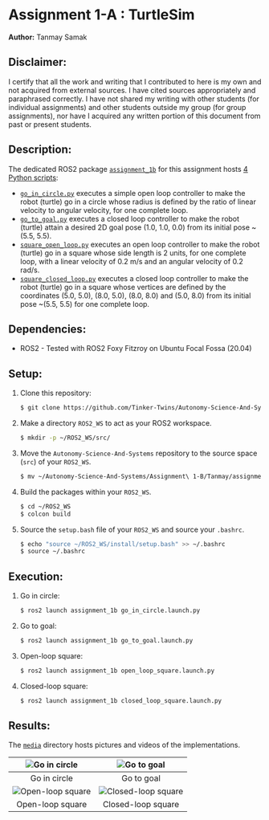 # Assignment 1-A : TurtleSim
**Author:** Tanmay Samak

## Disclaimer:
I certify that all the work and writing that I contributed to here is my own and not acquired from external sources. I have cited sources appropriately and paraphrased correctly.  I have not shared my writing with other students (for individual assignments) and other students outside my group (for  group assignments), nor have I acquired any written portion of this document from past or present students.

## Description:
The dedicated ROS2 package [`assignment_1b`](https://github.com/Tinker-Twins/Autonomy-Science-And-Systems/tree/main/Assignment%201-B/Tanmay/assignment_1b) for this assignment hosts [4 Python scripts](https://github.com/Tinker-Twins/Autonomy-Science-And-Systems/tree/main/Assignment%201-B/Tanmay/assignment_1b/assignment_1b):
- [`go_in_circle.py`](https://github.com/Tinker-Twins/Autonomy-Science-And-Systems/blob/main/Assignment%201-B/Tanmay/assignment_1b/assignment_1b/go_in_circle.py) executes a simple open loop controller to make the robot (turtle) go in a circle whose radius is defined by the ratio of linear velocity to angular velocity, for one complete loop.
- [`go_to_goal.py`](https://github.com/Tinker-Twins/Autonomy-Science-And-Systems/blob/main/Assignment%201-B/Tanmay/assignment_1b/assignment_1b/go_to_goal.py) executes a closed loop controller to make the robot (turtle) attain a desired 2D goal pose (1.0, 1.0, 0.0) from its initial pose ~(5.5, 5.5).
- [`square_open_loop.py`](https://github.com/Tinker-Twins/Autonomy-Science-And-Systems/blob/main/Assignment%201-B/Tanmay/assignment_1b/assignment_1b/square_open_loop.py) executes an open loop controller to make the robot (turtle) go in a square whose side length is 2 units, for one complete loop, with a linear velocity of 0.2 m/s and an angular velocity of 0.2 rad/s.
- [`square_closed_loop.py`](https://github.com/Tinker-Twins/Autonomy-Science-And-Systems/blob/main/Assignment%201-B/Tanmay/assignment_1b/assignment_1b/square_closed_loop.py) executes a closed loop controller to make the robot (turtle) go in a square whose vertices are defined by the coordinates (5.0, 5.0), (8.0, 5.0), (8.0, 8.0) and (5.0, 8.0) from its initial pose ~(5.5, 5.5) for one complete loop.

## Dependencies:
- ROS2 - Tested with ROS2 Foxy Fitzroy on Ubuntu Focal Fossa (20.04)

## Setup:

1. Clone this repository:
    ```bash
    $ git clone https://github.com/Tinker-Twins/Autonomy-Science-And-Systems.git
    ```
2. Make a directory `ROS2_WS` to act as your ROS2 workspace.
    ```bash
    $ mkdir -p ~/ROS2_WS/src/
    ```
3. Move the `Autonomy-Science-And-Systems` repository to the source space (`src`) of your `ROS2_WS`.
    ```bash
    $ mv ~/Autonomy-Science-And-Systems/Assignment\ 1-B/Tanmay/assignment_1b/ ~/ROS2_WS/src/
    ```
4. Build the packages within your `ROS2_WS`.
    ```bash
    $ cd ~/ROS2_WS
    $ colcon build
    ```
5. Source the `setup.bash` file of your `ROS2_WS` and source your `.bashrc`.
    ```bash
    $ echo "source ~/ROS2_WS/install/setup.bash" >> ~/.bashrc
    $ source ~/.bashrc
    ```

## Execution:
1. Go in circle:
    ```bash
    $ ros2 launch assignment_1b go_in_circle.launch.py
    ```
2. Go to goal:
    ```bash
    $ ros2 launch assignment_1b go_to_goal.launch.py
    ```
3. Open-loop square:
    ```bash
    $ ros2 launch assignment_1b open_loop_square.launch.py
    ```
4. Closed-loop square:
    ```bash
    $ ros2 launch assignment_1b closed_loop_square.launch.py
    ```
## Results:
The [`media`](https://github.com/Tinker-Twins/Autonomy-Science-And-Systems/tree/main/Assignment%201-B/Tanmay/media) directory hosts pictures and videos of the implementations.

| ![Go in circle](media/go_in_circle.gif) | ![Go to goal](media/go_to_goal.gif) |
|:------------------:|:-------------------:|
| Go in circle | Go to goal |
| ![Open-loop square](media/square_open_loop.gif) | ![Closed-loop square](media/square_closed_loop.gif) |
| Open-loop square | Closed-loop square |
